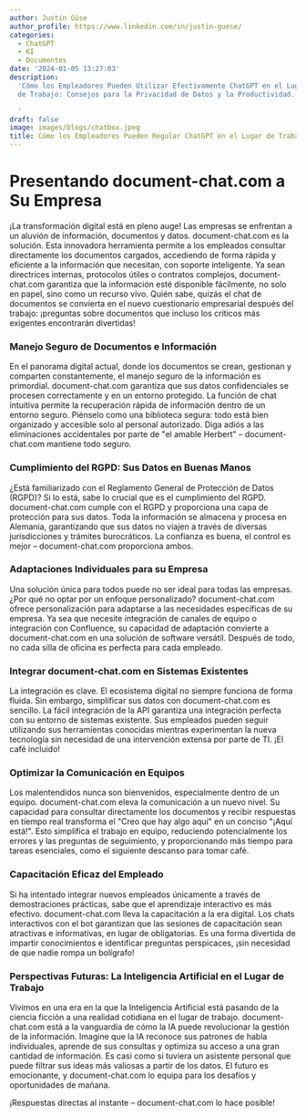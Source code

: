```yaml
---
author: Justin Güse
author_profile: https://www.linkedin.com/in/justin-guese/
categories:
  - ChatGPT
  - KI
  - Documentos
date: '2024-01-05 13:27:03'
description:
  'Cómo los Empleadores Pueden Utilizar Efectivamente ChatGPT en el Lugar
  de Trabajo: Consejos para la Privacidad de Datos y la Productividad.

  '
draft: false
image: images/blogs/chatbox.jpeg
title: Cómo los Empleadores Pueden Regular ChatGPT en el Lugar de Trabajo
---
```


# Presentando document-chat.com a Su Empresa

¡La transformación digital está en pleno auge! Las empresas se enfrentan a un aluvión de información, documentos y datos. document-chat.com es la solución. Esta innovadora herramienta permite a los empleados consultar directamente los documentos cargados, accediendo de forma rápida y eficiente a la información que necesitan, con soporte inteligente. Ya sean directrices internas, protocolos útiles o contratos complejos, document-chat.com garantiza que la información esté disponible fácilmente, no solo en papel, sino como un recurso vivo. Quién sabe, quizás el chat de documentos se convierta en el nuevo cuestionario empresarial después del trabajo: ¡preguntas sobre documentos que incluso los críticos más exigentes encontrarán divertidas!

### Manejo Seguro de Documentos e Información

En el panorama digital actual, donde los documentos se crean, gestionan y comparten constantemente, el manejo seguro de la información es primordial. document-chat.com garantiza que sus datos confidenciales se procesen correctamente y en un entorno protegido. La función de chat intuitiva permite la recuperación rápida de información dentro de un entorno seguro. Piénselo como una biblioteca segura: todo está bien organizado y accesible solo al personal autorizado. Diga adiós a las eliminaciones accidentales por parte de "el amable Herbert" – document-chat.com mantiene todo seguro.

### Cumplimiento del RGPD: Sus Datos en Buenas Manos

¿Está familiarizado con el Reglamento General de Protección de Datos (RGPD)? Si lo está, sabe lo crucial que es el cumplimiento del RGPD. document-chat.com cumple con el RGPD y proporciona una capa de protección para sus datos. Toda la información se almacena y procesa en Alemania, garantizando que sus datos no viajen a través de diversas jurisdicciones y trámites burocráticos. La confianza es buena, el control es mejor – document-chat.com proporciona ambos.

### Adaptaciones Individuales para su Empresa

Una solución única para todos puede no ser ideal para todas las empresas. ¿Por qué no optar por un enfoque personalizado? document-chat.com ofrece personalización para adaptarse a las necesidades específicas de su empresa. Ya sea que necesite integración de canales de equipo o integración con Confluence, su capacidad de adaptación convierte a document-chat.com en una solución de software versátil. Después de todo, no cada silla de oficina es perfecta para cada empleado.

### Integrar document-chat.com en Sistemas Existentes

La integración es clave. El ecosistema digital no siempre funciona de forma fluida. Sin embargo, simplificar sus datos con document-chat.com es sencillo. La fácil integración de la API garantiza una integración perfecta con su entorno de sistemas existente. Sus empleados pueden seguir utilizando sus herramientas conocidas mientras experimentan la nueva tecnología sin necesidad de una intervención extensa por parte de TI. ¡El café incluido!

### Optimizar la Comunicación en Equipos

Los malentendidos nunca son bienvenidos, especialmente dentro de un equipo. document-chat.com eleva la comunicación a un nuevo nivel. Su capacidad para consultar directamente los documentos y recibir respuestas en tiempo real transforma el "Creo que hay algo aquí" en un conciso "¡Aquí está!". Esto simplifica el trabajo en equipo, reduciendo potencialmente los errores y las preguntas de seguimiento, y proporcionando más tiempo para tareas esenciales, como el siguiente descanso para tomar café.

### Capacitación Eficaz del Empleado

Si ha intentado integrar nuevos empleados únicamente a través de demostraciones prácticas, sabe que el aprendizaje interactivo es más efectivo. document-chat.com lleva la capacitación a la era digital. Los chats interactivos con el bot garantizan que las sesiones de capacitación sean atractivas e informativas, en lugar de obligatorias. Es una forma divertida de impartir conocimientos e identificar preguntas perspicaces, ¡sin necesidad de que nadie rompa un bolígrafo!

### Perspectivas Futuras: La Inteligencia Artificial en el Lugar de Trabajo

Vivimos en una era en la que la Inteligencia Artificial está pasando de la ciencia ficción a una realidad cotidiana en el lugar de trabajo. document-chat.com está a la vanguardia de cómo la IA puede revolucionar la gestión de la información. Imagine que la IA reconoce sus patrones de habla individuales, aprende de sus consultas y optimiza su acceso a una gran cantidad de información. Es casi como si tuviera un asistente personal que puede filtrar sus ideas más valiosas a partir de los datos. El futuro es emocionante, y document-chat.com lo equipa para los desafíos y oportunidades de mañana.

¡Respuestas directas al instante – document-chat.com lo hace posible!
